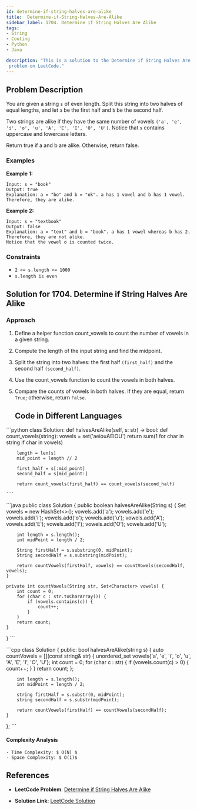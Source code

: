 ```yaml
---
id: determine-if-string-halves-are-alike
title:  Determine-if-String-Halves-Are-Alike
sidebar_label: 1704. Determine if String Halves Are Alike
tags:
- String
- Couting
- Python
- Java

description: "This is a solution to the Determine if String Halves Are Alike
 problem on LeetCode."
---
```


## Problem Description
You are given a string `s` of even length. Split this string into two halves of equal lengths, and let `a` be the first half and `b` be the second half.

Two strings are alike if they have the same number of vowels `('a', 'e', 'i', 'o', 'u', 'A', 'E', 'I', 'O', 'U')`. Notice that `s` contains uppercase and lowercase letters.

Return true if a and b are alike. Otherwise, return false.

### Examples

**Example 1:**
```
Input: s = "book"
Output: true
Explanation: a = "bo" and b = "ok". a has 1 vowel and b has 1 vowel. Therefore, they are alike.

```

**Example 2:**

```
Input: s = "textbook"
Output: false
Explanation: a = "text" and b = "book". a has 1 vowel whereas b has 2. Therefore, they are not alike.
Notice that the vowel o is counted twice.

```


### Constraints
- `2 <= s.length <= 1000`
- `s.length is even`

## Solution for 1704. Determine if String Halves Are Alike 

### Approach 

1. Define a helper function count_vowels to count the number of vowels in a given string.
2. Compute the length of the input string and find the midpoint.
3. Split the string into two halves: the first half `(first_half)` and the second half `(second_half)`.
4. Use the count_vowels function to count the vowels in both halves.
5. Compare the counts of vowels in both halves. If they are equal, return `True`; otherwise, return `False`.



   ## Code in Different Languages
   <Tabs>
  <TabItem value="Python" label="Python">
  <SolutionAuthor name="@agarwalhimanshugaya"/>
   ```python
    class Solution:
    def halvesAreAlike(self, s: str) -> bool:
        def count_vowels(string):
            vowels = set('aeiouAEIOU')
            return sum(1 for char in string if char in vowels)

        length = len(s)
        mid_point = length // 2

        first_half = s[:mid_point]
        second_half = s[mid_point:]

        return count_vowels(first_half) == count_vowels(second_half)

    ```

  </TabItem>
  <TabItem value="Java" label="Java">
  <SolutionAuthor name="@agarwalhimanshugaya"/>
   ```java
        public class Solution {
    public boolean halvesAreAlike(String s) {
        Set<Character> vowels = new HashSet<>();
        vowels.add('a'); vowels.add('e'); vowels.add('i'); vowels.add('o'); vowels.add('u');
        vowels.add('A'); vowels.add('E'); vowels.add('I'); vowels.add('O'); vowels.add('U');

        int length = s.length();
        int midPoint = length / 2;

        String firstHalf = s.substring(0, midPoint);
        String secondHalf = s.substring(midPoint);

        return countVowels(firstHalf, vowels) == countVowels(secondHalf, vowels);
    }

    private int countVowels(String str, Set<Character> vowels) {
        int count = 0;
        for (char c : str.toCharArray()) {
            if (vowels.contains(c)) {
                count++;
            }
        }
        return count;
    }
}
    ```

  </TabItem>
  <TabItem value="C++" label="C++">
  <SolutionAuthor name="@agarwalhimanshugaya"/>
   ```cpp
         class Solution {
public:
    bool halvesAreAlike(string s) {
        auto countVowels = [](const string& str) {
            unordered_set<char> vowels{'a', 'e', 'i', 'o', 'u', 'A', 'E', 'I', 'O', 'U'};
            int count = 0;
            for (char c : str) {
                if (vowels.count(c) > 0) {
                    count++;
                }
            }
            return count;
        };

        int length = s.length();
        int midPoint = length / 2;

        string firstHalf = s.substr(0, midPoint);
        string secondHalf = s.substr(midPoint);

        return countVowels(firstHalf) == countVowels(secondHalf);
    }
};
    ```
</TabItem>
</Tabs>

  </TabItem>
</Tabs>

#### Complexity Analysis

    - Time Complexity: $ O(N) $ 
    - Space Complexity: $ O(1)$

## References

- **LeetCode Problem**: [Determine if String Halves Are Alike](https://leetcode.com/problems/determine-if-string-halves-are-alike/description/)

- **Solution Link**: [LeetCode Solution](https://leetcode.com/problems/determine-if-string-halves-are-alike/solutions/)

